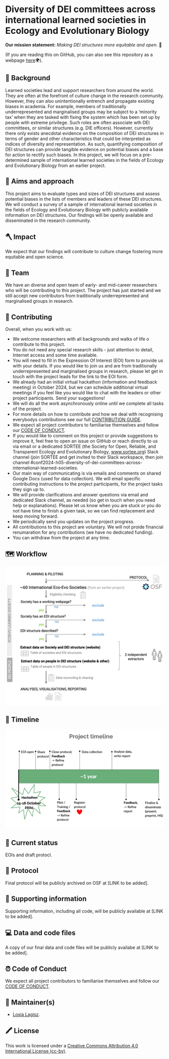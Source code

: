 # Diversity of DEI committees across international learned societies in Ecology and Evolutionary Biology 

**Our mission statement:** *Making DEI structures more equitable and open.* 🌟  

  

(If you are reading this on GitHub, you can also see this repository as a webpage [here](https://github.com/mlagisz/survey_EcoEvo_societies_DEI)🌍).   

## 🔖 Background   
Learned societies lead and support researchers from around the world. They are often at the forefront of culture change in the research community. However, they can also unintentionally entrench and propagate existing biases in academia. For example,  members of traditionally underrepresented and marginalised groups may be subject to a ‘minority tax’ when they are tasked with fixing the system which has been set up by people with extreme privilege. Such roles are often associate wth DEI committees, or similar structures (e.g. DIE officers). However, currently there only exists anecdotal evidence on the composition of DEI structures in terms of gender and other characteristics that could be interpreted as indices of diversity and representation. As such, quantifying composition of DEI structures can provide tangible evidence on potential biases and a base for action to rectify such biases. In this project, we will focus on a pre-determined sample of international learned societies in the fields of Ecology and Evolutionary Biology from an earlier project.  

## 🏹 Aims and approach  
This project aims to  evaluate types and sizes of DEI structures and assess potential biases in the lists of members and leaders of these DEI structures. We will conduct a survey of a sample of international learned societies in the fields of Ecology and Evolutionary Biology with publicly available information on DEI structures. Our findings will be openly available and disseminated in the research community.      

## 🪓 Impact  
We expect that our findings will contribute to culture change fostering more equitable and open science.    

## 💎 Team  
We have an diverse and open team of early- and mid-career researchers who will be contributing to this project. The project has just started and we still accept new contributors from traditionally underrepresented and marginalised groups in research.

## 💛 Contributing  
Overall, when you work with us:   
- We welcome researchers with all backgrounds and walks of life o contribute to this project.   
- You do not need any special research skills - just attention to detail, Internet access and some time available.   
- You will need to fill in the Expression Of Interest (EOI) form to provide us with your details. If you would like to join us and are from traditionally underrepresented and marginalised groups in research, please let get in touch with the project leads for the link to the EOI form.   
- We already had an initial virtual hackathon (information and feedback meeting) in October 2024, but we can schedule additional virtual meetings if you feel like you would like to chat with the leaders or other project participants. Send your suggestions!  
- We will do all the work asynchronously online until we complete all tasks of the project.    
- For more details on how to contribute and how we deal with recognising everybodys contributions see our full [CONTRIBUTION GUIDE](/CONTRIBUTING.md).  
- We expect all project contributors to familiarise themselves and follow our [CODE OF CONDUCT](/CODE_OF_CONDUCT.md).   
- If you would like to comment on this project or provide suggestions to improve it, feel free to open an issue on GitHub or reach directly to us via email or a dedicated SORTEE (the Society for Open, Reliable, and Transparent Ecology and Evolutionary Biology, www.sortee.org) Slack channel (join SORTEE and get invited to their Slack workspace, then join channel #conf2024-h05-diversity-of-dei-committees-across-international-learned-societies.
- Our main way of communicating is via emails and comments on shared Google Docs (used for data collection). We will email specific contributing instructions to the project participants, for the project tasks they sign up to.
- We will provide clarifications and answer questions via email and dedicated Slack channel, as needed (so get in touch when you need help or explanations). Please let us know when you are stuck or you do not have time to finish a given task, so we can find replacement and keep moving forward. 
- We periodically send you updates on the project progress. 
- All contributions to this project are voluntary. We will not proide financial renumaration for any contributions (we have no dedicated funding).
- You can withdraw from the project at any time.  

## 🗺 Workflow
![Tentative workflow](EcoEvo_societies_DEI_workflow_v1.png)

## 📅 Timeline
![Tentative timeline](SORTEE2024_project_timeline.png)

## 🚉 Current status    
EOIs and draft protocl.      

## 🚀 Protocol   
Final protocol will be publicly archived on OSF at [LINK to be added].    

## 🚚 Supporting information 
Supporting information, including all code, will be publicly available at [LINK to be added].    

## 💻 Data and code files      
A copy of our final data and code files will be publicly availabe at [LINK to be added].     

## ⏰ Code of Conduct   
We expect all project contributors to familiarise themselves and follow our [CODE OF CONDUCT](/CODE_OF_CONDUCT.md).      

## 🔧 Maintainer(s)
* [Losia Lagisz](https://github.com/mlagisz).   

## 🖍️ License 
This work is licensed under a [Creative Commons Attribution 4.0 International License (cc-by)](/LICENSE.md).   
